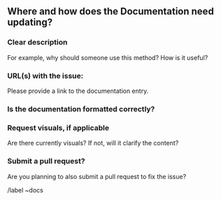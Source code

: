 ## Where and how does the Documentation need updating?

### Clear description

For example, why should someone use this method? How is it useful?

### URL(s) with the issue:

Please provide a link to the documentation entry.

### Is the documentation formatted correctly?

### Request visuals, if applicable

Are there currently visuals? If not, will it clarify the content?

### Submit a pull request?

Are you planning to also submit a pull request to fix the issue?

/label ~docs
